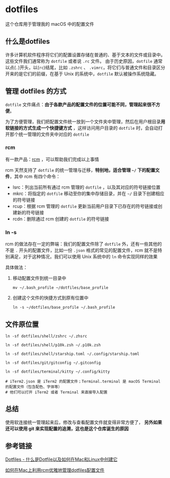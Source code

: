# dotfiles

这个仓库用于管理我的 macOS 中的配置文件

## 什么是dotfiles

许多计算机软件程序将它们的配置设置存储在普通的、基于文本的文件或目录中。这些文件我们通常称为 `dotfile` 或者说 `.rc` 文件。
由于历史原因，`dotfile` 通常以点(`.`)开头，以(`rc`)结尾，比如 `.zshrc` 、 `.vimrc`，将它们与普通文件和目录区分开来的是它们的前缀，在基于
Unix 的系统中，`dotfile` 默认被操作系统隐藏。

## 管理 dotfiles 的方式

`dotfile` 文件痛点：**由于各款产品的配置文件的位置可能不同，管理起来很不方便**。

为了方便管理，我们把配置文件统一放到一个文件夹中管理，然后在用户根目录**用软链接的方式生成一个快捷键方式**
，这样访问用户目录的 `dotfile` 时，会自动打开那个统一管理的文件夹中对应的 `dotfile`

### rcm

有一款产品：[rcm](https://github.com/thoughtbot/rcm) ，可以帮助我们完成以上事情

rcm 天然支持了 `dotfile` 的统一管理与迁移，**特别地，适合管理 `~/` 下的配置文件**，其中 rcm 有四个命令：

- lsrc：列出当前所有通过 rcm 管理的 `dotfile` ，以及其对应的符号链接位置
- mkrc：将指定的 `dotfile` 移动至你的集中存储目录，并在 `~/` 目录下创建相应的符号链接
- rcup：根据 rcm 管理的 `dotfile` 更新当前用户目录下已存在的符号链接或创建新的符号链接
- rcdn：删除通过 rcm 创建的 `dotfile` 的符号链接

### ln -s

rcm 的做法存在一定的弊端：我们的配置文件除了 `dotfile` 外，还有一些其他的不是 `.` 开头的配置文件，比如一份 `.json`
格式的常见的配置文件，rcm 就不是特别满足，对于这种情况，我们可以使用 Unix 系统中的 `ln` 命令实现同样的效果

具体做法：

1. 移动配置文件到统一目录中
    ```shell
    mv ~/.bash_profile ~/dotfiles/base_profile
    ```

2. 创建这个文件的快捷方式到原有位置中
   ```shell
   ln -s ~/dotfiles/base_profile ~/.bash_profile
   ```

## 文件原位置

```shell
ln -sf dotfiles/shell/zshrc ~/.zhsrc

ln -sf dotfiles/shell/p10k.zsh ~/.p10k.zsh

ln -sf dotfiles/shell/starship.toml ~/.config/starship.toml

ln -sf dotfiles/git/gitconfig ~/.gitconfig

ln -sf dotfiles/terminal/kitty ~/.config/kitty
 
# iTerm2.json 是 iTerm2 的配置文件；Terminal.terminal 是 macOS Terminal 的配置文件（包含配色、字体等）
# 他们可以打开 iTerm2 或者 Terminal 来直接导入配置
```

## 总结

使用软连接统一管理起来后，修改与查看配置文件就变得非常方便了，
**另外如果还可以使用 git 来实现配置的追溯，这也是这个仓库诞生的原因**

## 参考链接

[Dotfiles - 什么是Dotfile以及如何在Mac和Linux中创建它](https://juejin.cn/post/7023216265825107981)

[如何在Mac上利用rcm优雅地管理dotfiles配置文件](https://blog.csdn.net/qq_43827595/article/details/107459146)
